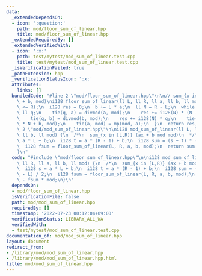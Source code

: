 ```yaml
---
data:
  _extendedDependsOn:
  - icon: ':question:'
    path: mod/floor_sum_of_linear.hpp
    title: mod/floor_sum_of_linear.hpp
  _extendedRequiredBy: []
  _extendedVerifiedWith:
  - icon: ':x:'
    path: test/mytest/mod_sum_of_linear.test.cpp
    title: test/mytest/mod_sum_of_linear.test.cpp
  _isVerificationFailed: true
  _pathExtension: hpp
  _verificationStatusIcon: ':x:'
  attributes:
    links: []
  bundledCode: "#line 2 \"mod/floor_sum_of_linear.hpp\"\n\n// sum_{x in [L,R)} floor(ax\
    \ + b, mod)\ni128 floor_sum_of_linear(ll L, ll R, ll a, ll b, ll mod) {\n  assert(L\
    \ <= R);\n  i128 res = 0;\n  b += L * a;\n  ll N = R - L;\n  while (N) {\n   \
    \ ll q;\n    tie(q, a) = divmod(a, mod);\n    res += i128(N) * (N - 1) / 2 * q;\n\
    \    tie(q, b) = divmod(b, mod);\n    res += i128(N) * q;\n    tie(N, b) = divmod(a\
    \ * N + b, mod);\n    tie(a, mod) = mp(mod, a);\n  }\n  return res;\n}\n#line\
    \ 2 \"mod/mod_sum_of_linear.hpp\"\n\ni128 mod_sum_of_linear(ll L, ll R, ll a,\
    \ ll b, ll mod) {\n  /*\n  sum_{x in [L,R)} (ax + b mod mod)\n  */\n  i128 s =\
    \ a * L + b;\n  i128 t = a * (R - 1) + b;\n  i128 sum = (s + t) * (R - L) / 2;\n\
    \  i128 fsum = floor_sum_of_linear(L, R, a, b, mod);\n  return sum - fsum * mod;\n\
    }\n"
  code: "#include \"mod/floor_sum_of_linear.hpp\"\n\ni128 mod_sum_of_linear(ll L,\
    \ ll R, ll a, ll b, ll mod) {\n  /*\n  sum_{x in [L,R)} (ax + b mod mod)\n  */\n\
    \  i128 s = a * L + b;\n  i128 t = a * (R - 1) + b;\n  i128 sum = (s + t) * (R\
    \ - L) / 2;\n  i128 fsum = floor_sum_of_linear(L, R, a, b, mod);\n  return sum\
    \ - fsum * mod;\n}\n"
  dependsOn:
  - mod/floor_sum_of_linear.hpp
  isVerificationFile: false
  path: mod/mod_sum_of_linear.hpp
  requiredBy: []
  timestamp: '2022-07-23 00:12:04+09:00'
  verificationStatus: LIBRARY_ALL_WA
  verifiedWith:
  - test/mytest/mod_sum_of_linear.test.cpp
documentation_of: mod/mod_sum_of_linear.hpp
layout: document
redirect_from:
- /library/mod/mod_sum_of_linear.hpp
- /library/mod/mod_sum_of_linear.hpp.html
title: mod/mod_sum_of_linear.hpp
---
```

